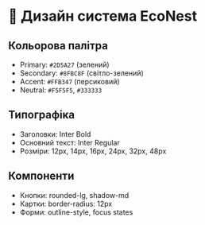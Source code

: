 # 🎨 Дизайн система EcoNest

## Кольорова палітра

- Primary: `#2D5A27` (зелений)
- Secondary: `#8FBC8F` (світло-зелений)
- Accent: `#FFB347` (персиковий)
- Neutral: `#F5F5F5`, `#333333`

## Типографіка

- Заголовки: Inter Bold
- Основний текст: Inter Regular
- Розміри: 12px, 14px, 16px, 24px, 32px, 48px

## Компоненти

- Кнопки: rounded-lg, shadow-md
- Картки: border-radius: 12px
- Форми: outline-style, focus states
